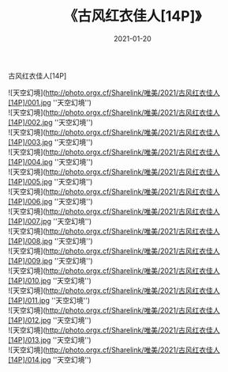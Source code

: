 ﻿---
layout: post
title:  《古风红衣佳人[14P]》
date:   2021-01-20
img: http://photo.orgx.cf/Sharelink/唯美/2021/古风红衣佳人[14P]/000.jpg
categories: [美女, 清纯, 唯美]
---

古风红衣佳人[14P]



![天空幻境](http://photo.orgx.cf/Sharelink/唯美/2021/古风红衣佳人[14P]/001.jpg ''天空幻境'') <br>
![天空幻境](http://photo.orgx.cf/Sharelink/唯美/2021/古风红衣佳人[14P]/002.jpg ''天空幻境'') <br>
![天空幻境](http://photo.orgx.cf/Sharelink/唯美/2021/古风红衣佳人[14P]/003.jpg ''天空幻境'') <br>
![天空幻境](http://photo.orgx.cf/Sharelink/唯美/2021/古风红衣佳人[14P]/004.jpg ''天空幻境'') <br>
![天空幻境](http://photo.orgx.cf/Sharelink/唯美/2021/古风红衣佳人[14P]/005.jpg ''天空幻境'') <br>
![天空幻境](http://photo.orgx.cf/Sharelink/唯美/2021/古风红衣佳人[14P]/006.jpg ''天空幻境'') <br>
![天空幻境](http://photo.orgx.cf/Sharelink/唯美/2021/古风红衣佳人[14P]/007.jpg ''天空幻境'') <br>
![天空幻境](http://photo.orgx.cf/Sharelink/唯美/2021/古风红衣佳人[14P]/008.jpg ''天空幻境'') <br>
![天空幻境](http://photo.orgx.cf/Sharelink/唯美/2021/古风红衣佳人[14P]/009.jpg ''天空幻境'') <br>
![天空幻境](http://photo.orgx.cf/Sharelink/唯美/2021/古风红衣佳人[14P]/010.jpg ''天空幻境'') <br>
![天空幻境](http://photo.orgx.cf/Sharelink/唯美/2021/古风红衣佳人[14P]/011.jpg ''天空幻境'') <br>
![天空幻境](http://photo.orgx.cf/Sharelink/唯美/2021/古风红衣佳人[14P]/012.jpg ''天空幻境'') <br>
![天空幻境](http://photo.orgx.cf/Sharelink/唯美/2021/古风红衣佳人[14P]/013.jpg ''天空幻境'') <br>
![天空幻境](http://photo.orgx.cf/Sharelink/唯美/2021/古风红衣佳人[14P]/014.jpg ''天空幻境'') <br>